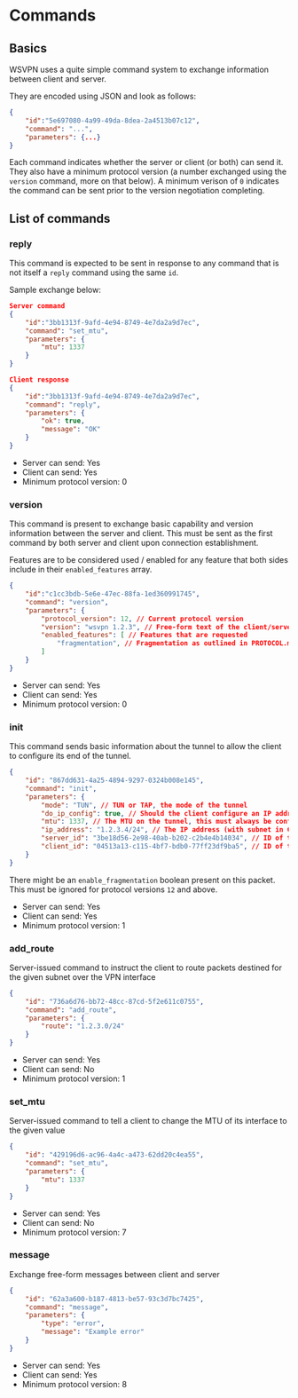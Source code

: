 # Commands

## Basics

WSVPN uses a quite simple command system to exchange information between client and server.

They are encoded using JSON and look as follows:

```json
{
    "id":"5e697080-4a99-49da-8dea-2a4513b07c12",
    "command": "...",
    "parameters": {...}
}
```

Each command indicates whether the server or client (or both) can send it. They also have a minimum protocol version (a number exchanged using the `version` command, more on that below). A minimum verison of `0` indicates the command can be sent prior to the version negotiation completing.

## List of commands

### reply

This command is expected to be sent in response to any command that is not itself a `reply` command using the same `id`.

Sample exchange below:

```json
Server command
{
    "id":"3bb1313f-9afd-4e94-8749-4e7da2a9d7ec",
    "command": "set_mtu",
    "parameters": {
        "mtu": 1337
    }
}

Client response
{
    "id":"3bb1313f-9afd-4e94-8749-4e7da2a9d7ec",
    "command": "reply",
    "parameters": {
        "ok": true,
        "message": "OK"
    }
}
```

- Server can send: Yes
- Client can send: Yes
- Minimum protocol version: 0

### version

This command is present to exchange basic capability and version information between the server and client. This must be sent as the first command by both server and client upon connection establishment.

Features are to be considered used / enabled for any feature that both sides include in their `enabled_features` array.

```json
{
    "id":"c1cc3bdb-5e6e-47ec-88fa-1ed360991745",
    "command": "version",
    "parameters": {
        "protocol_version": 12, // Current protocol version
        "version": "wsvpn 1.2.3", // Free-form text of the client/server version
        "enabled_features": [ // Features that are requested
            "fragmentation", // Fragmentation as outlined in PROTOCOL.md
        ]
    }
}
```

- Server can send: Yes
- Client can send: Yes
- Minimum protocol version: 0

### init

This command sends basic information about the tunnel to allow the client to configure its end of the tunnel.

```json
{
    "id": "867dd631-4a25-4894-9297-0324b008e145",
    "command": "init",
    "parameters": {
        "mode": "TUN", // TUN or TAP, the mode of the tunnel
        "do_ip_config": true, // Should the client configure an IP address on the tunnel
        "mtu": 1337, // The MTU on the tunnel, this must always be configured as sent, regardless what "do_ip_config" is set to
        "ip_address": "1.2.3.4/24", // The IP address (with subnet in CIDR format) to configure on the interface if "do_ip_config" is true
        "server_id": "3be18d56-2e98-40ab-b202-c2b4e4b14034", // ID of the server (regenerated on startup currently)
        "client_id": "04513a13-c115-4bf7-bdb0-77ff23df9ba5", // ID of the client (regenerated on connection currently)
    }
}
```

There might be an `enable_fragmentation` boolean present on this packet. This must be ignored for protocol versions `12` and above.

- Server can send: Yes
- Client can send: Yes
- Minimum protocol version: 1

### add_route

Server-issued command to instruct the client to route packets destined for the given subnet over the VPN interface

```json
{
    "id": "736a6d76-bb72-48cc-87cd-5f2e611c0755",
    "command": "add_route",
    "parameters": {
        "route": "1.2.3.0/24"
    }
}
```

- Server can send: Yes
- Client can send: No
- Minimum protocol version: 1

### set_mtu

Server-issued command to tell a client to change the MTU of its interface to the given value

```json
{
    "id": "429196d6-ac96-4a4c-a473-62dd20c4ea55",
    "command": "set_mtu",
    "parameters": {
        "mtu": 1337
    }
}
```

- Server can send: Yes
- Client can send: No
- Minimum protocol version: 7

### message

Exchange free-form messages between client and server

```json
{
    "id": "62a3a600-b187-4813-be57-93c3d7bc7425",
    "command": "message",
    "parameters": {
        "type": "error",
        "message": "Example error"
    }
}
```

- Server can send: Yes
- Client can send: Yes
- Minimum protocol version: 8
